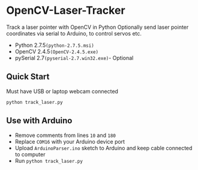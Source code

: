 # OpenCV-Laser-Tracker
Track a laser pointer with OpenCV in Python 
Optionally send laser pointer coordinates via serial to Arduino, to control servos etc.

* Python 2.7.5```(python-2.7.5.msi)```
* OpenCV 2.4.5```(OpenCV-2.4.5.exe)```
* pySerial 2.7```(pyserial-2.7.win32.exe)```- Optional

## Quick Start
Must have USB or laptop webcam connected

```python track_laser.py```

## Use with Arduino
* Remove comments from lines ```10``` and ```180```
* Replace ```COM16``` with your Arduino device port
* Upload ```ArduinoParser.ino``` sketch to Arduino and keep cable connected to computer
* Run ```python track_laser.py```
